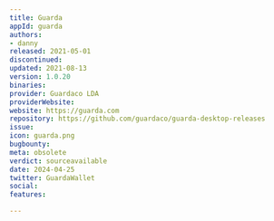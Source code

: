```yaml
---
title: Guarda
appId: guarda
authors:
- danny
released: 2021-05-01
discontinued: 
updated: 2021-08-13
version: 1.0.20
binaries: 
provider: Guardaco LDA
providerWebsite: 
website: https://guarda.com
repository: https://github.com/guardaco/guarda-desktop-releases
issue: 
icon: guarda.png
bugbounty: 
meta: obsolete
verdict: sourceavailable
date: 2024-04-25
twitter: GuardaWallet
social: 
features: 

---
```



